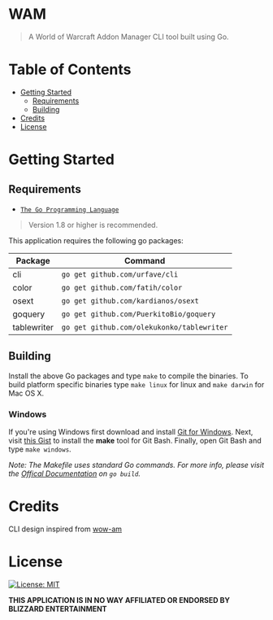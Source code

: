 # WAM
> A World of Warcraft Addon Manager CLI tool built using Go.

# Table of Contents

* [Getting Started](#getting-started)
    * [Requirements](#requirements)
    * [Building](#Building)
* [Credits](#credits)
* [License](#license)

# Getting Started

## Requirements
* [`The Go Programming Language`](https://golang.org/)
> Version 1.8 or higher is recommended.

This application requires the following go packages:

Package | Command
-- | --
cli | `go get github.com/urfave/cli`
color | `go get github.com/fatih/color`
osext | `go get github.com/kardianos/osext`
goquery | `go get github.com/PuerkitoBio/goquery`
tablewriter | `go get github.com/olekukonko/tablewriter`

## Building

Install the above Go packages and type `make` to compile the binaries. To build platform specific binaries type `make linux` for linux and `make darwin` for Mac OS X.

### Windows

If you're using Windows first download and install [Git for Windows](https://git-for-windows.github.io/). Next, visit [this Gist](https://gist.github.com/evanwill/0207876c3243bbb6863e65ec5dc3f058) to install the **make** tool for Git Bash. Finally, open Git Bash and type `make windows`.

*Note: The Makefile uses standard Go commands. For more info, please visit the [Offical Documentation](https://golang.org/cmd/go/#hdr-Compile_packages_and_dependencies) on `go build`.*

# Credits

CLI design inspired from [wow-am](https://www.npmjs.com/package/wow-am)

# License
[![License: MIT](https://img.shields.io/badge/License-MIT-yellow.svg)](/LICENSE.md)

**THIS APPLICATION IS IN NO WAY AFFILIATED OR ENDORSED BY BLIZZARD ENTERTAINMENT**
